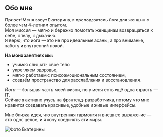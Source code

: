 ## Обо мне

Привет! Меня зовут Екатерина, я преподаватель йоги для женщин с более чем 4-летним опытом.  
Моя миссия — мягко и бережно помогать женщинам возвращаться к себе, к телу, к дыханию.  
Я верю, что йога — это не про идеальные асаны, а про внимание, заботу и внутренний покой.

**На моих занятиях мы:**
- учимся слышать свое тело,
- укрепляем здоровье,
- мягко работаем с психоэмоциональным состоянием,
- создаём пространство для расслабления и восстановления.

_Йога_ — большая часть моей жизни, но у меня есть ещё одна страсть — IT.  
Сейчас я активно учусь на фронтенд-разработчика, потому что мне нравится создавать красивые, удобные и живые интерфейсы.  

Мне близка идея, что внутренняя гармония и внешнее выражение — это одно целое, и я хочу соединять эти миры.

![Фото Екатерины](https://i.postimg.cc/0QNqSF37/image.jpg)